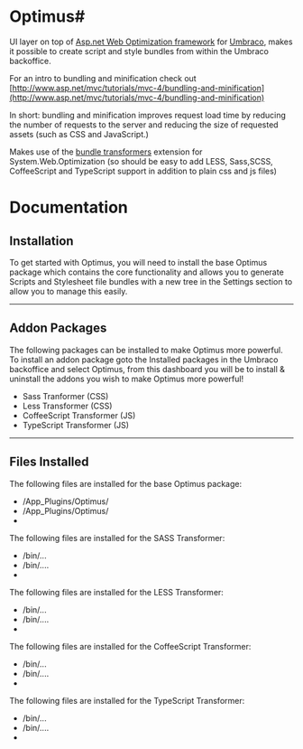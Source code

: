 # Optimus#

UI layer on top of [Asp.net Web Optimization framework](http://aspnetoptimization.codeplex.com/) for [Umbraco](http://umbraco.com/), makes it possible to create script and style bundles from within the Umbraco backoffice. 

For an intro to bundling and minification check out
[http://www.asp.net/mvc/tutorials/mvc-4/bundling-and-minification](http://www.asp.net/mvc/tutorials/mvc-4/bundling-and-minification)

In short: bundling and minification improves request load time by reducing the number of requests to the server and reducing the size of requested assets (such as CSS and JavaScript.)

Makes use of the [bundle transformers](http://bundletransformer.codeplex.com/) extension for System.Web.Optimization (so should be easy to add LESS, Sass,SCSS, CoffeeScript and TypeScript support in addition to plain css and js files)


# Documentation

## Installation
To get started with Optimus, you will need to install the base Optimus package which contains the core functionality and allows you to generate Scripts and Stylesheet file bundles with a new tree in the Settings section to allow you to manage this easily.

***

## Addon Packages
The following packages can be installed to make Optimus more powerful. 
To install an addon package goto the Installed packages in the Umbraco backoffice and select Optimus, from this dashboard you will be to install & uninstall the addons you wish to make Optimus more powerful!

* Sass Tranformer (CSS)
* Less Transformer (CSS)
* CoffeeScript Transformer (JS)
* TypeScript Transformer (JS)

***

## Files Installed
The following files are installed for the base Optimus package:

* /App_Plugins/Optimus/
* /App_Plugins/Optimus/
* 

The following files are installed for the SASS Transformer:

* /bin/...
* /bin/....
* 


The following files are installed for the LESS Transformer:

* /bin/...
* /bin/....
* 

The following files are installed for the CoffeeScript Transformer:

* /bin/...
* /bin/....
* 

The following files are installed for the TypeScript Transformer:

* /bin/...
* /bin/....
* 
